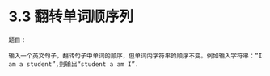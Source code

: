 # 3.3 翻转单词顺序列

```
题目：

输入一个英文句子，翻转句子中单词的顺序，但单词内字符串的顺序不变。例如输入字符串：“I am a student”,则输出“student a am I”.
```

